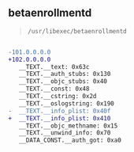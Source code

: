 ## betaenrollmentd

> `/usr/libexec/betaenrollmentd`

```diff

-101.0.0.0.0
+102.0.0.0.0
   __TEXT.__text: 0x63c
   __TEXT.__auth_stubs: 0x130
   __TEXT.__objc_stubs: 0x40
   __TEXT.__const: 0x48
   __TEXT.__cstring: 0x2d
   __TEXT.__oslogstring: 0x190
-  __TEXT.__info_plist: 0x40f
+  __TEXT.__info_plist: 0x410
   __TEXT.__objc_methname: 0x15
   __TEXT.__unwind_info: 0x70
   __DATA_CONST.__auth_got: 0xa0

```
